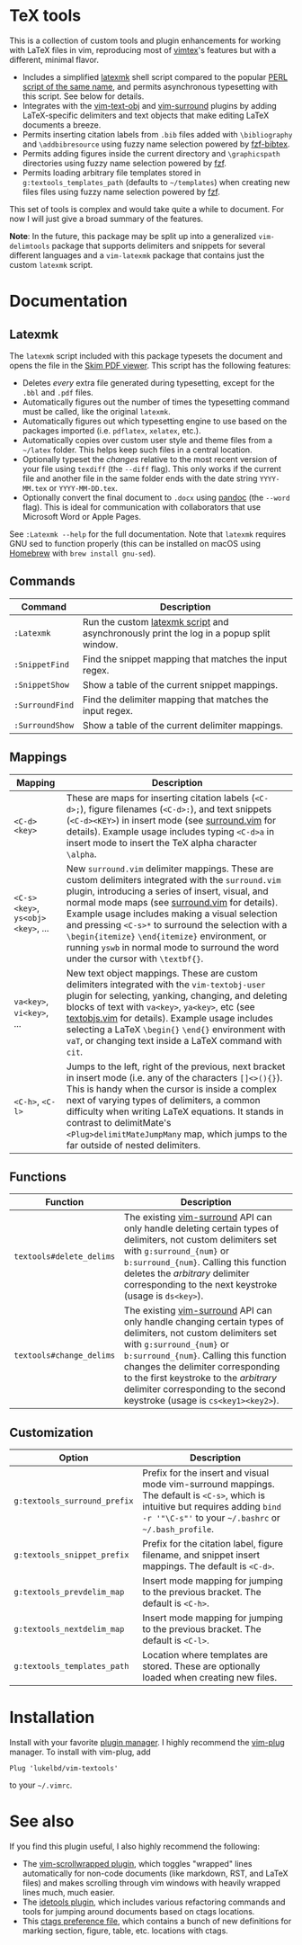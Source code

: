 TeX tools
=========

This is a collection of custom tools and plugin enhancements for working with LaTeX
files in vim, reproducing most of [vimtex](https://github.com/lervag/vimtex)'s
features but with a different, minimal flavor.

* Includes a simplified [latexmk](latexmk) shell script compared to the popular
  [PERL script of the same name](https://mg.readthedocs.io/latexmk.html),
  and permits asynchronous typesetting with this script. See below for details.
* Integrates with the
  [vim-text-obj](https://github.com/kana/vim-textobj-user)
  and [vim-surround](https://github.com/tpope/vim-surround) plugins
  by adding LaTeX-specific delimiters and text objects
  that make editing LaTeX documents a breeze.
* Permits inserting citation labels from `.bib` files added with
  `\bibliography` and `\addbibresource` using fuzzy name selection powered by
  [fzf-bibtex](https://github.com/msprev/fzf-bibtex).
* Permits adding figures inside the current directory and `\graphicspath` directories
  using fuzzy name selection powered by [fzf](https://github.com/junegunn/fzf).
* Permits loading arbitrary file templates stored in `g:textools_templates_path`
  (defaults to `~/templates`) when creating new files files using fuzzy name
  selection powered by [fzf](https://github.com/junegunn/fzf).

This set of tools is complex and would take quite a while to document. For now I will
just give a broad summary of the features.

**Note**: In the future, this package may be split up into a generalized
`vim-delimtools` package that supports delimiters and snippets for
several different languages and a `vim-latexmk` package that contains
just the custom `latexmk` script.

Documentation
=============

Latexmk
-------

The `latexmk` script included with this package typesets the document and opens the
file in the [Skim PDF viewer](https://en.wikipedia.org/wiki/Skim_(software)).
This script has the following features:

* Deletes *every* extra file generated during typesetting, except
  for the `.bbl` and `.pdf` files.
* Automatically figures out the number of times the typesetting command must be called,
  like the original `latexmk`.
* Automatically figures out which typesetting engine to use based on the packages
  imported (i.e. `pdflatex`, `xelatex`, etc.).
* Automatically copies over custom user style and theme files from a
  `~/latex` folder. This helps keep such files in a central location.
* Optionally typeset the *changes* relative to the most recent version of your file
  using `texdiff` (the `--diff` flag). This only works if the current file and another
  file in the same folder ends with the date string `YYYY-MM.tex` or `YYYY-MM-DD.tex`.
* Optionally convert the final document to `.docx` using [pandoc](https://pandoc.org)
  (the `--word` flag). This is ideal for communication with collaborators that
  use Microsoft Word or Apple Pages.

See `:Latexmk --help` for the full documentation. Note that `latexmk`
requires GNU sed to function properly (this can be installed on macOS using
[Homebrew](https://brew.sh) with `brew install gnu-sed`).

Commands
--------

| Command | Description |
| ---- | ---- |
| `:Latexmk` | Run the custom [latexmk script](latexmk) and asynchronously print the log in a popup split window. |
| `:SnippetFind` | Find the snippet mapping that matches the input regex. |
| `:SnippetShow` | Show a table of the current snippet mappings. |
| `:SurroundFind` | Find the delimiter mapping that matches the input regex. |
| `:SurroundShow` | Show a table of the current delimiter mappings. |

Mappings
--------

| Mapping | Description |
| ---- | ---- |
| `<C-d><key>` | These are maps for inserting citation labels (`<C-d>;`), figure filenames (`<C-d>:`), and text snippets (`<C-d><KEY>`) in insert mode (see [surround.vim](after/plugin/surround.vim) for details).  Example usage includes typing `<C-d>a` in insert mode to insert the TeX alpha character `\alpha`. |
| `<C-s><key>`, `ys<obj><key>`, ... | New `surround.vim` delimiter mappings. These are custom delimiters integrated with the `surround.vim` plugin, introducing a series of insert, visual, and normal mode maps (see [surround.vim](after/plugin/surround.vim) for details). Example usage includes making a visual selection and pressing `<C-s>*` to surround the selection with a `\begin{itemize}` `\end{itemize}` environment, or running `yswb` in normal mode to surround the word under the cursor with `\textbf{}`.
| `va<key>`, `vi<key>`, ... | New text object mappings. These are custom delimiters integrated with the `vim-textobj-user` plugin for selecting, yanking, changing, and deleting blocks of text with `va<key>`, `ya<key>`, etc (see [textobjs.vim](after/plugin/textobjs.vim) for details). Example usage includes selecting a LaTeX `\begin{}` `\end{}` environment with `vaT`, or changing text inside a LaTeX command with `cit`. |
| `<C-h>`, `<C-l>` | Jumps to the left, right of the previous, next bracket in insert mode (i.e. any of the characters `[]<>(){}`). This is handy when the cursor is inside a complex next of varying types of delimiters, a common difficulty when writing LaTeX equations. It stands in contrast to delimitMate's `<Plug>delimitMateJumpMany` map, which jumps to the far outside of nested delimiters. |

Functions
---------

| Function | Description |
| ---- | ---- |
| `textools#delete_delims` | The existing [vim-surround](https://github.com/tpope/vim-surround) API can only handle deleting certain types of delimiters, not custom delimiters set with `g:surround_{num}` or `b:surround_{num}`. Calling this function deletes the *arbitrary* delimiter corresponding to the next keystroke (usage is `ds<key>`). |
| `textools#change_delims` | The existing [vim-surround](https://github.com/tpope/vim-surround) API can only handle changing certain types of delimiters, not custom delimiters set with `g:surround_{num}` or `b:surround_{num}`. Calling this function changes the delimiter corresponding to the first keystroke to the *arbitrary* delimiter corresponding to the second keystroke (usage is `cs<key1><key2>`). |

Customization
-------------

| Option | Description |
| ---- | ---- |
| `g:textools_surround_prefix` | Prefix for the insert and visual mode vim-surround mappings. The default is `<C-s>`, which is intuitive but requires adding `bind -r '"\C-s"'` to your `~/.bashrc` or `~/.bash_profile`. |
| `g:textools_snippet_prefix` | Prefix for the citation label, figure filename, and snippet insert mappings. The default is `<C-d>`. |
| `g:textools_prevdelim_map` | Insert mode mapping for jumping to the previous bracket. The default is `<C-h>`. |
| `g:textools_nextdelim_map` | Insert mode mapping for jumping to the previous bracket. The default is `<C-l>`. |
| `g:textools_templates_path` | Location where templates are stored. These are optionally loaded when creating new files. |

Installation
============

Install with your favorite [plugin manager](https://vi.stackexchange.com/q/388/8084).
I highly recommend the [vim-plug](https://github.com/junegunn/vim-plug) manager.
To install with vim-plug, add
```
Plug 'lukelbd/vim-textools'
```
to your `~/.vimrc`.

See also
========

If you find this plugin useful, I also highly recommend the following:

* The [vim-scrollwrapped plugin](https://github.com/lukelbd/vim-scrollwrapped), which
  toggles "wrapped" lines automatically for non-code documents (like markdown, RST, and
  LaTeX files) and makes scrolling through vim windows with heavily wrapped lines much,
  much easier.
* The [idetools plugin](https://github.com/lukelbd/vim-idetools), which includes various
  refactoring commands and tools for jumping around documents based on ctags locations.
* This [ctags preference file](https://github.com/lukelbd/dotfiles/blob/master/.ctags),
  which contains a bunch of new definitions for marking section, figure, table, etc.
  locations with ctags.
